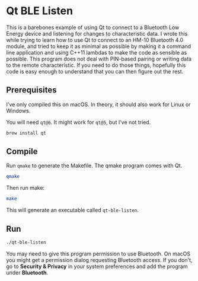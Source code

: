 Qt BLE Listen
=============

This is a barebones example of using Qt to connect to a Bluetooth Low Energy device and listening for changes to characteristic data.  I wrote this while trying to learn how to use Qt to connect to an HM-10 Bluetooth 4.0 module, and tried to keep it as minimal as possible by making it a command line application and using C++11 lambdas to make the code as sensible as possible.  This program does not deal with PIN-based pairing or writing data to the remote characteristic.  If you need to do those things, hopefully this code is easy enough to understand that you can then figure out the rest.

## Prerequisites

I've only compiled this on macOS.  In theory, it should also work for Linux or Windows.

You will need `qt@6`.  It might work for `qt@5`, but I've not tried.

```sh
brew install qt
```

## Compile

Run `qmake` to generate the Makefile.  The qmake program comes with Qt.

```sh
qmake
```

Then run make:

```sh
make
```

This will generate an executable called `qt-ble-listen`.

## Run

```sh
./qt-ble-listen
```

You may need to give this program permission to use Bluetooth.  On macOS you might get a permission dialog requesting Bluetooth access.  If you don't, go to **Security & Privacy** in your system preferences and add the program under **Bluetooth**.
